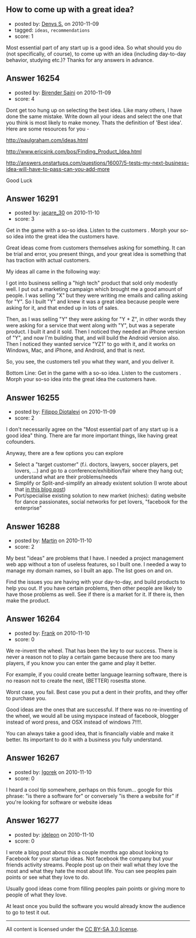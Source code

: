 ## How to come up with a great idea?

- posted by: [Denys S.](https://stackexchange.com/users/-1/5299-denys-s) on 2010-11-09
- tagged: `ideas`, `recommendations`
- score: 1

Most essential part of any start up is a good idea. So what should you do (not specifically, of course), to come up with an idea (including day-to-day behavior, studying etc.)? Thanks for any answers in advance.


## Answer 16254

- posted by: [Birender Saini](https://stackexchange.com/users/-1/5019-birender-saini) on 2010-11-09
- score: 4

Dont get too hung up on selecting the best idea. Like many others, I have done the same mistake. Write down all your ideas and select the one that you think is most likely to make money. Thats the definition of 'Best idea'. Here are some resources for you - 

http://paulgraham.com/ideas.html

http://www.ericsink.com/bos/Finding_Product_Idea.html

http://answers.onstartups.com/questions/16007/5-tests-my-next-business-idea-will-have-to-pass-can-you-add-more

Good Luck


## Answer 16291

- posted by: [jacare_30](https://stackexchange.com/users/-1/5214-jacare-30) on 2010-11-10
- score: 3

Get in the game with a so-so idea.  Listen to the customers .  Morph your so-so idea into the great idea the customers have.

Great ideas come from customers themselves asking for something. It can be trial and error, you present things, and your great idea is something that has traction with actual customers.

My ideas all came in the following way:

I got into business selling a "high tech" product that sold only modestly well.  I put out a marketing campaign which brought me a good amount of people.  I was selling "X" but they were writing me emails and calling asking for "Y".  So I built "Y" and knew it was a great idea because people were asking for it, and that ended up in lots of sales.

Then, as I was selling "Y" they were asking for "Y + Z", in other words they were asking for a service that went along with "Y", but was a seperate product.  I built it and it sold.  Then I noticed they needed an iPhone version of "Y", and now I'm building that, and will build the Android version also.  Then I noticed they wanted service "YZ1" to go with it, and it works on Windows, Mac, and iPhone, and Android, and that is next.  

So, you see, the customers tell you what they want, and you deliver it.  

Bottom Line:
Get in the game with a so-so idea.  Listen to the customers .  Morph your so-so idea into the great idea the customers have.


## Answer 16255

- posted by: [Filippo Diotalevi](https://stackexchange.com/users/-1/4482-filippo-diotalevi) on 2010-11-09
- score: 2

<p>I don't necessarily agree on the "Most essential part of any start up is a good idea" thing. There are far more important things, like having great cofounders.</p>

<p>Anyway, there are a few options you can explore</p>

<ul>
<li>Select a "target customer" (f.i. doctors, lawyers, soccer players, pet lovers, ...) and go to a conference/exhibition/fair where they hang out; understand what are their problems/needs</li>
<li>Simplify or Split-and-simplify an already existent solution (I wrote about that <a href="http://diotalevi.com/2010/11/04/startup-ideas-demystified/-" rel="nofollow">in this blog post</a>)</li>
<li>Port/specialise existing solution to new market (niches): dating website for dance passionates, social networks for pet lovers, "facebook for the enterprise"</li>
</ul>



## Answer 16288

- posted by: [Martin](https://stackexchange.com/users/-1/4248-martin) on 2010-11-10
- score: 2

My best "ideas" are problems that I have.  I needed a project management web app without a ton of useless features, so I built one.  I needed a way to manage my domain names, so I built an app.  The list goes on and on.

Find the issues you are having with your day-to-day, and build products to help you out.  If you have certain problems, then other people are likely to have those problems as well.  See if there is a market for it.  If there is, then make the product.


## Answer 16264

- posted by: [Frank](https://stackexchange.com/users/-1/4858-frank) on 2010-11-10
- score: 0

We re-invent the wheel.  That has been the key to our success.  There is never a reason not to play a certain game because there are too many players, if you know you can enter the game and play it better.

For example, if you could create better language learning software, there is no reason not to create the next, (BETTER) rosestta stone.

Worst case, you fail. 
Best case you put a dent in their profits, and they offer to purchase you.

Good ideas are the ones that are successful.
If there was no re-inventing of the wheel, we would all be using myspace instead of facebook, blogger instead of word press, and OSX instead of windows 7!!!!.

You can always take a good idea, that is financially viable and make it better.  Its important to do it with a business you fully understand.  


## Answer 16267

- posted by: [Igorek](https://stackexchange.com/users/-1/4395-igorek) on 2010-11-10
- score: 0

I heard a cool tip somewhere, perhaps on this forum... google for this phrase: "is there a software for" or conversely "is there a website for" if you're looking for software or website ideas


## Answer 16277

- posted by: [jdeleon](https://stackexchange.com/users/-1/3859-jdeleon) on 2010-11-10
- score: 0

I wrote a blog post about this a couple months ago about looking to Facebook for your startup ideas. Not facebook the company but your friends activity streams. People post up on their wall what they love the most and what they hate the most about life. You can see peoples pain points or see what they love to do. 

Usually good ideas come from filling peoples pain points or giving more to people of what they love. 

At least once you build the software you would already know the audience to go to test it out. 



---

All content is licensed under the [CC BY-SA 3.0 license](https://creativecommons.org/licenses/by-sa/3.0/).
